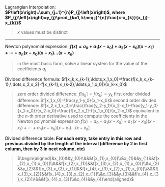 Lagrangian Interpolation: 
**$P\left(x\right)=\sum_{j=1}^{n}P_{j}\left(x\right)$, where $P_{j}\left(x\right)=y_{j}\prod_{k=1, k\neq j}^{n}\frac{x-x_{k}}{x_{j}-x_{k}}$**
> $x$ values must be distinct

***

Newton polynomial expression:
**$f(x)=a_0+a_1(x-x_0)+a_2(x-x_0)(x-x_1)+\cdots+a_n(x-x_0)(x-x_1)\ldots(x-x_n)$**
> in the most basic form, solve a linear system for the value of the coefficients $a_i$

Divided difference formula:
$f[x_k,x_{k-1},\ldots,x_1,x_0]=\frac{f[x_k,x_{k-1},\ldots,x_2,x_2]-f[x_{k-1},x_{k-2},\ldots,x_1,x_0]}{x_k-x_0}$
> zero order divided difference: $f[x_k] = f(x_k) = y_k$
> first order divided difference: $f[x_1,x_0]=\frac{y_1-y_0}{x_1-x_0}$
> second order divided difference: $f[x_2,x_1,x_0]=\frac{\frac{y_2-y_1}{x_2-x_1}-\frac{y_1-y_0}{x_1-x_0}}{x_2-x_0}=\frac{f[x_2,x_1]-f[x_1,x_0]}{x_2-x_1}$
> equivalent to the $n$-th order derivative
> used to compute the coefficients in the Newton polynomial expression
> $f(x)=a_0+a_1(x-x_0)+a_2(x-x_0)(x-x_1)+\cdots+a_n(x-x_0)(x-x_1)\ldots(x-x_n)$

Divided difference table:
**For each entry, take entry in this row and previous divided by the length of the interval (difference by 2 in first column, then by 3 in next column, etc)**
> $\begin{aligned}&x_{0}&&y_{0}\\&&&f[x_{1},x_{0}]\\&x_{1}&&y_{1}&&f[x_{2},x_{1},x_{0}]\\&&&f[x_{2},x_{1}]&&f[x_{3},x_{2},x_{1},x_{0}]\\&x_{2}&&y_{2}&&f[x_{3},x_{2},x_{1}]&&f[x_{4},x_{3},x_{2},x_{1},x_{0}]\\&&&f[x_{3},x_{2}]&&f[x_{4},x_{3},x_{2},x_{1}]\\&x_{3}&&y_{3}&&f[x_{4},x_{3},x_{2}]\\&&&f[x_{4},x_{3}]\\&x_{4}&&y_{4}\end{aligned}$

